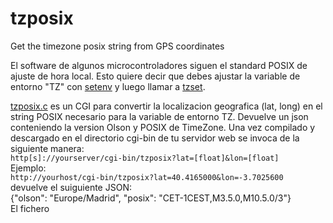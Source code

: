 # tzposix
Get the timezone posix string from GPS coordinates

El software de algunos microcontroladores siguen el standard POSIX de ajuste de hora local. Esto quiere decir que debes ajustar la variable de entorno "TZ" con [setenv](http://man7.org/linux/man-pages/man3/setenv.3.html) y luego llamar a [tzset](http://man7.org/linux/man-pages/man3/tzset.3.html).

[tzposix.c](./tzposix.c) es un CGI para convertir la localizacion geografica (lat, long) en el string POSIX necesario para la variable de entorno TZ. Devuelve un json conteniendo la version Olson y POSIX de TimeZone. Una vez compilado y descargado en el directorio cgi-bin de tu servidor web se invoca de la siguiente manera:\
    `http[s]://yourserver/cgi-bin/tzposix?lat=[float]&lon=[float]`\
Ejemplo:\
`http://yourhost/cgi-bin/tzposix?lat=40.4165000&lon=-3.7025600`\
devuelve el suiguiente JSON:\
{"olson": "Europe/Madrid", "posix": "CET-1CEST,M3.5.0,M10.5.0/3"}\
El fichero
